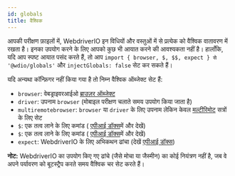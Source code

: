 ```yaml
---
id: globals
title: वैश्विक
---
```


आपकी परीक्षण फ़ाइलों में, WebdriverIO इन विधियों और वस्तुओं में से प्रत्येक को वैश्विक वातावरण में रखता है। इनका उपयोग करने के लिए आपको कुछ भी आयात करने की आवश्यकता नहीं है। हालाँकि, यदि आप स्पष्ट आयात पसंद करते हैं, तो आप `import { browser, $, $$, expect } से '@wdio/globals'` और `injectGlobals: false` सेट कर सकते हैं।

यदि अन्यथा कॉन्फ़िगर नहीं किया गया है तो निम्न वैश्विक ऑब्जेक्ट सेट हैं:

- `browser`: वेबड्राइवरआईओ [ब्राउज़र ऑब्जेक्ट](https://webdriver.io/docs/api/browser)
- `driver`: उपनाम `browser` (मोबाइल परीक्षण चलाते समय उपयोग किया जाता है)
- `multiremotebrowser`: `browser` या `driver` के लिए उपनाम लेकिन केवल [मल्टीरिमोट](/docs/multiremote) सत्रों के लिए सेट
- `$`: एक तत्व लाने के लिए कमांड ( [एपीआई डॉक्स](/docs/api/browser/$)में और देखें)
- `$`: एक तत्व लाने के लिए कमांड ( [एपीआई डॉक्स](/docs/api/browser/$$)में और देखें)
- `expect`: WebdriverIO के लिए अभिकथन ढांचा (देखें [एपीआई डॉक्स](/docs/api/expect-webdriverio))

__नोट:__ WebdriverIO का उपयोग किए गए ढांचे (जैसे मोचा या जैस्मीन) का कोई नियंत्रण नहीं है, जब वे अपने पर्यावरण को बूटस्ट्रैप करते समय वैश्विक चर सेट करते हैं।
